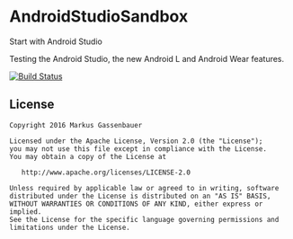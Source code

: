 AndroidStudioSandbox
====================

Start with Android Studio

Testing the Android Studio, the new Android L and Android Wear features.

[![Build Status](https://travis-ci.org/3dmg/AndroidStudioSandbox.svg?branch=master)](https://travis-ci.org/3dmg/AndroidStudioSandbox)



License
-------

    Copyright 2016 Markus Gassenbauer

    Licensed under the Apache License, Version 2.0 (the "License");
    you may not use this file except in compliance with the License.
    You may obtain a copy of the License at

       http://www.apache.org/licenses/LICENSE-2.0

    Unless required by applicable law or agreed to in writing, software
    distributed under the License is distributed on an "AS IS" BASIS,
    WITHOUT WARRANTIES OR CONDITIONS OF ANY KIND, either express or implied.
    See the License for the specific language governing permissions and
    limitations under the License.
